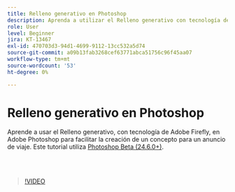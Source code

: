 ```yaml
---
title: Relleno generativo en Photoshop
description: Aprenda a utilizar el Relleno generativo con tecnología de Adobe Firefly
role: User
level: Beginner
jira: KT-13467
exl-id: 470703d3-94d1-4699-9112-13cc532a5d74
source-git-commit: a09b13fab3268cef63771abca51756c96f45aa07
workflow-type: tm+mt
source-wordcount: '53'
ht-degree: 0%

---
```


# Relleno generativo en Photoshop

Aprende a usar el Relleno generativo, con tecnología de Adobe Firefly, en Adobe Photoshop para facilitar la creación de un concepto para un anuncio de viaje. Este tutorial utiliza [Photoshop Beta (24.6.0+)](https://helpx.adobe.com/x-productkb/global/creative-cloud-beta.html).

<br> 

>[!VIDEO](https://video.tv.adobe.com/v/3420537?quality=12&learn=on&hidetitle=true)
